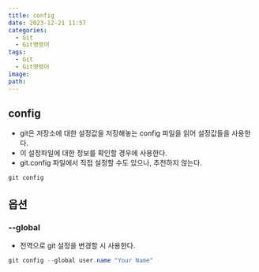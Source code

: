 ```yaml
---
title: config
date: 2023-12-21 11:57
categories:
  - Git
  - Git명령어
tags:
  - Git
  - Git명령어
image: 
path:
---
```


## config
+ git은 저장소에 대한 설정값을 저장해놓는 config 파일을 읽어 설정값들을 사용한다.
+ 이 설정파일에 대한 정보를 확인할 경우에 사용한다.
+ git.config 파일에서 직접 설정할 수도 있으나, 추천하지 않는다.

```cs
git config
```

## 옵션
### --global
+ 전역으로 git 설정을 변경할 시 사용한다.
```cs
git config --global user.name "Your Name"
```
